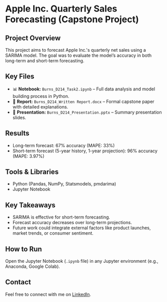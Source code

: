 # Apple Inc. Quarterly Sales Forecasting (Capstone Project)

## Project Overview
This project aims to forecast Apple Inc.'s quarterly net sales using a SARIMA model. The goal was to evaluate the model’s accuracy in both long-term and short-term forecasting.

## Key Files
- 📊 **Notebook:** `Burns_D214_Task2.ipynb` – Full data analysis and model building process in Python.
- 📝 **Report:** `Burns_D214_Written Report.docx` – Formal capstone paper with detailed explanations.
- 📢 **Presentation:** `Burns_D214_Presentation.pptx` – Summary presentation slides.

## Results
- Long-term forecast: 67% accuracy (MAPE: 33%)
- Short-term forecast (5-year history, 1-year projection): 96% accuracy (MAPE: 3.97%)

## Tools & Libraries
- Python (Pandas, NumPy, Statsmodels, pmdarima)
- Jupyter Notebook

## Key Takeaways
- SARIMA is effective for short-term forecasting.
- Forecast accuracy decreases over long-term projections.
- Future work could integrate external factors like product launches, market trends, or consumer sentiment.

## How to Run
Open the Jupyter Notebook (`.ipynb` file) in any Jupyter environment (e.g., Anaconda, Google Colab).

## Contact
Feel free to connect with me on [LinkedIn]((https://www.linkedin.com/in/nicole-b-60b12139/)).
